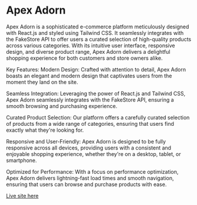 <h1>Apex Adorn</h1>
Apex Adorn is a sophisticated e-commerce platform meticulously designed with React.js and styled using Tailwind CSS. It seamlessly integrates with the FakeStore API to offer users a curated selection of high-quality products across various categories. With its intuitive user interface, responsive design, and diverse product range, Apex Adorn delivers a delightful shopping experience for both customers and store owners alike.

Key Features:
Modern Design: Crafted with attention to detail, Apex Adorn boasts an elegant and modern design that captivates users from the moment they land on the site.

Seamless Integration: Leveraging the power of React.js and Tailwind CSS, Apex Adorn seamlessly integrates with the FakeStore API, ensuring a smooth browsing and purchasing experience.

Curated Product Selection: Our platform offers a carefully curated selection of products from a wide range of categories, ensuring that users find exactly what they're looking for.

Responsive and User-Friendly: Apex Adorn is designed to be fully responsive across all devices, providing users with a consistent and enjoyable shopping experience, whether they're on a desktop, tablet, or smartphone.

Optimized for Performance: With a focus on performance optimization, Apex Adorn delivers lightning-fast load times and smooth navigation, ensuring that users can browse and purchase products with ease.

[Live site here](https://apexadorn.netlify.app)
